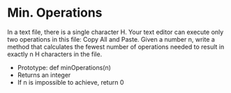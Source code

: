 # Min. Operations

In a text file, there is a single character H. Your text editor can execute only two operations in this file: Copy All and Paste. 
Given a number n, write a method that calculates the fewest number of operations needed to result in exactly n H characters in the file.

- Prototype: def minOperations(n)
- Returns an integer
- If n is impossible to achieve, return 0
